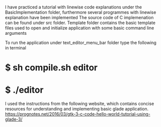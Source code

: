 I have practiced a tutorial with linewise code explanations under the BasicImplementation folder, furthermore several programmes with linewise explanation have  been implemented
The source code of C implemenation can be found under src folder.
Template folder contains the basic template files used to open and initialize application with some basic command line arguments

To run the application under text_editor_menu_bar folder type the following in terminal

# $ sh compile.sh editor
# $ ./editor

I used the instructions from the following website, which contains concise resources for understanding and implementing basic glade application.
https://prognotes.net/2016/03/gtk-3-c-code-hello-world-tutorial-using-glade-3/
